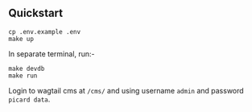 ## Quickstart

```
cp .env.example .env
make up
```

In separate terminal, run:-

```
make devdb
make run
```

Login to wagtail cms at `/cms/` and using username `admin` and password `picard data`.

